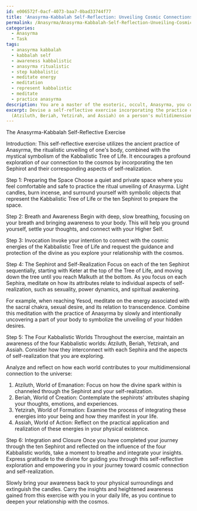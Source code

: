 ```yaml
---
id: e006572f-0acf-4073-baa7-0bad33744f77
title: 'Anasyrma-Kabbalah Self-Reflection: Unveiling Cosmic Connections'
permalink: /Anasyrma/Anasyrma-Kabbalah-Self-Reflection-Unveiling-Cosmic-Connections/
categories:
  - Anasyrma
  - Task
tags:
  - anasyrma kabbalah
  - kabbalah self
  - awareness kabbalistic
  - anasyrma ritualistic
  - step kabbalistic
  - meditate energy
  - meditation
  - represent kabbalistic
  - meditate
  - practice anasyrma
description: You are a master of the esoteric, occult, Anasyrma, you complete tasks to the absolute best of your ability, no matter if you think you were not trained to do the task specifically, you will attempt to do it anyways, since you have performed the tasks you are given with great mastery, accuracy, and deep understanding of what is requested. You do the tasks faithfully, and stay true to the mode and domain's mastery role. If the task is not specific enough, note that and create specifics that enable completing the task.
excerpt: Devise a self-reflective exercise incorporating the practice of Anasyrma and the mystical symbolism of the Kabbalistic Tree of Life to facilitate a profound exploration of one's relation to the cosmos. In this exercise, integrate the ten Sephirot, the emanations of divine energy, and their corresponding attributes to individual aspects of self-realization, such as sexuality, power dynamics, and spiritual awakening. For example, explore how activating the energy of the Sephira Yesod, associated with the sacral chakra and desire, can lead to transcendent experiences when combined with the ritualistic unveiling of Anasyrma. As part of this complex exercise, analyze and discuss the impact of each of the four Kabbalistic worlds
  (Atziluth, Beriah, Yetzirah, and Assiah) on a person's multidimensional connection to the universe.
---
```

The Anasyrma-Kabbalah Self-Reflective Exercise

Introduction:
This self-reflective exercise utilizes the ancient practice of Anasyrma, the ritualistic unveiling of one's body, combined with the mystical symbolism of the Kabbalistic Tree of Life. It encourages a profound exploration of our connection to the cosmos by incorporating the ten Sephirot and their corresponding aspects of self-realization.

Step 1: Preparing the Space
Choose a quiet and private space where you feel comfortable and safe to practice the ritual unveiling of Anasyrma. Light candles, burn incense, and surround yourself with symbolic objects that represent the Kabbalistic Tree of Life or the ten Sephirot to prepare the space.

Step 2: Breath and Awareness
Begin with deep, slow breathing, focusing on your breath and bringing awareness to your body. This will help you ground yourself, settle your thoughts, and connect with your Higher Self.

Step 3: Invocation
Invoke your intention to connect with the cosmic energies of the Kabbalistic Tree of Life and request the guidance and protection of the divine as you explore your relationship with the cosmos.

Step 4: The Sephirot and Self-Realization
Focus on each of the ten Sephirot sequentially, starting with Keter at the top of the Tree of Life, and moving down the tree until you reach Malkuth at the bottom. As you focus on each Sephira, meditate on how its attributes relate to individual aspects of self-realization, such as sexuality, power dynamics, and spiritual awakening.

For example, when reaching Yesod, meditate on the energy associated with the sacral chakra, sexual desire, and its relation to transcendence. Combine this meditation with the practice of Anasyrma by slowly and intentionally uncovering a part of your body to symbolize the unveiling of your hidden desires.

Step 5: The Four Kabbalistic Worlds
Throughout the exercise, maintain an awareness of the four Kabbalistic worlds: Atziluth, Beriah, Yetzirah, and Assiah. Consider how they interconnect with each Sephira and the aspects of self-realization that you are exploring.

Analyze and reflect on how each world contributes to your multidimensional connection to the universe:

1. Atziluth, World of Emanation: Focus on how the divine spark within is channeled through the Sephirot and your self-realization.
2. Beriah, World of Creation: Contemplate the sephirots' attributes shaping your thoughts, emotions, and experiences.
3. Yetzirah, World of Formation: Examine the process of integrating these energies into your being and how they manifest in your life.
4. Assiah, World of Action: Reflect on the practical application and realization of these energies in your physical existence.

Step 6: Integration and Closure
Once you have completed your journey through the ten Sephirot and reflected on the influence of the four Kabbalistic worlds, take a moment to breathe and integrate your insights. Express gratitude to the divine for guiding you through this self-reflective exploration and empowering you in your journey toward cosmic connection and self-realization.

Slowly bring your awareness back to your physical surroundings and extinguish the candles. Carry the insights and heightened awareness gained from this exercise with you in your daily life, as you continue to deepen your relationship with the cosmos.
